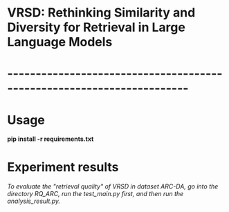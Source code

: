 # VRSD: Rethinking Similarity and Diversity for Retrieval in Large Language Models

# ----------------------------------------------------------------------
# Usage
**pip install -r requirements.txt**

# Experiment results

###### To evaluate the "retrieval quality" of VRSD in dataset ARC-DA, go into the directory RQ_ARC, run the test_main.py first, and then run the analysis_result.py.
